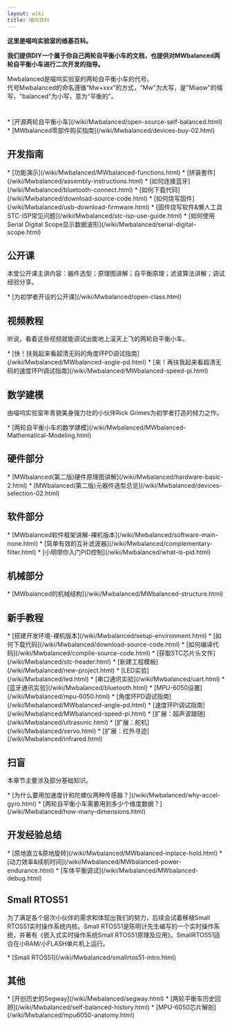 ```yaml
---
layout: wiki
title: 喵呜百科
---
```


<div class="jumbotron">
<b>
    <p class="lead">这里是喵呜实验室的维基百科。</p>
    <p class="lead">我们提供DIY一个属于你自己两轮自平衡小车的文档，也提供对MWbalanced两轮自平衡小车进行二次开发的指导。 </p>
</b>
</div>

<p>Mwbalanced是喵呜实验室的两轮自平衡小车的代号。<br>
代号Mwbalanced的命名遵循“Mw+xxx”的方式，"Mw"为大写，是"Miaow"的缩写，"balanced"为小写，意为“平衡的”。<br>
</p>

<h1></h1>
* [开源两轮自平衡小车](/wiki/Mwbalanced/open-source-self-balanced.html)
* [MWbalanced零部件购买指南](/wiki/Mwbalanced/devices-buy-02.html)
<h2 id="development">开发指南</h2>
* [功能演示](/wiki/Mwbalanced/MWbalanced-functions.html)
* [拼装套件](/wiki/Mwbalanced/assembly-instructions.html)
* [如何连接蓝牙](/wiki/Mwbalanced/bluetooth-connect.html)
* [如何下载代码](/wiki/Mwbalanced/download-source-code.html)
* [如何烧写固件](/wiki/Mwbalanced/usb-download-firmware.html)
* [固件烧写软件&懒人工具STC-ISP常见问题](/wiki/Mwbalanced/stc-isp-use-guide.html)
* [如何使用Serial Digital Scope显示数据波形](/wiki/Mwbalanced/serial-digital-scope.html)

<h2 id="open-class">公开课</h2>
<p>本堂公开课主讲内容：器件选型；原理图讲解；自平衡原理；滤波算法讲解；调试经验分享。</p>
* [为初学者开设的公开课](/wiki/Mwbalanced/open-class.html)

<h2 id="video">视频教程</h2>
<p>听说，看着这些视频就能调试出能地上滚天上飞的两轮自平衡小车。</p>
* [快！扶我起来看超清无码的角度环PD调试指南](/wiki/Mwbalanced/MWbalanced-angle-pd.html)
* [来！再扶我起来看超清无码的速度环PI调试指南](/wiki/Mwbalanced/MWbalanced-speed-pi.html)

<h2 id="math-model">数学建模</h2>
<p>由喵呜实验室年青貌美身强力壮的小伙伴Rick Grimes为初学者打造的倾力之作。</p>
* [两轮自平衡小车的数学建模](/wiki/Mwbalanced/MWbalanced-Mathematical-Modeling.html)

<h2 id="hardware">硬件部分</h2>
* [MWbalanced(第二版)硬件原理图讲解](/wiki/Mwbalanced/hardware-basic-2.html)
* [MWbalanced(第二版)元器件选型总览](/wiki/Mwbalanced/devices-selection-02.html)

<h2 id="software">软件部分</h2>
* [MWbalanced软件框架讲解-裸机版本](/wiki/Mwbalanced/software-main-none.html)
* [简单有效的互补滤波器](/wiki/Mwbalanced/complementary-filter.html)
* [小明带你入门PID控制](/wiki/Mwbalanced/what-is-pid.html)

<h2 id="structure">机械部分</h2>
* [MWbalanced的机械结构](/wiki/Mwbalanced/MWbalanced-structure.html)

<h2 id="course">新手教程</h2>
* [搭建开发环境-裸机版本](/wiki/Mwbalanced/setup-environment.html)
* [如何下载代码](/wiki/Mwbalanced/download-source-code.html)
* [如何编译代码](/wiki/Mwbalanced/compile-source-code.html)
* [获取STC芯片头文件](/wiki/Mwbalanced/stc-header.html)
* [新建工程模板](/wiki/Mwbalanced/new-project.html)
* [LED实验](/wiki/Mwbalanced/led.html)
* [串口通讯实验](/wiki/Mwbalanced/uart.html)
* [蓝牙通讯实验](/wiki/Mwbalanced/bluetooth.html)
* [MPU-6050设置](/wiki/Mwbalanced/mpu-6050.html)
* [角度环PD调试指南](/wiki/Mwbalanced/MWbalanced-angle-pd.html)
* [速度环PI调试指南](/wiki/Mwbalanced/MWbalanced-speed-pi.html)
* [扩展：超声波跟随](/wiki/Mwbalanced/ultrasonic.html)
* [扩展：舵机](/wiki/Mwbalanced/servo.html)
* [扩展：红外寻迹](/wiki/Mwbalanced/infrared.html)

<h2 id="basic">扫盲</h2>
<p>本章节主要涉及部分基础知识。</p>
* [为什么要用加速度计和陀螺仪两种传感器？](/wiki/Mwbalanced/why-accel-gyro.html)
* [两轮自平衡小车需要用到多少个维度数据？](/wiki/Mwbalanced/how-many-dimensions.html)

<h2 id="exp">开发经验总结</h2>
* [原地直立&原地旋转](/wiki/Mwbalanced/MWbalanced-inplace-hold.html)
* [动力效率&续航时间](/wiki/Mwbalanced/MWbalanced-power-endurance.html)
* [车体平衡调试](/wiki/Mwbalanced/MWbalanced-debug.html)

<h2 id="small-rtos51">Small RTOS51</h2>
<p>为了满足各个层次小伙伴的需求和体现出我们的努力，后续会试着移植Small RTOS51实时操作系统内核。Small RTOS51是陈明计先生编写的一个实时操作系统，并著有《嵌入式实时操作系统Small RTOS51原理及应用》。SmallRTOS51适合在小RAM/小FLASH单片机上运行。</p>
* [Small RTOS51](/wiki/Mwbalanced/smallrtos51-intro.html)

<h2 id="other">其他</h2>
* [开创历史的Segway](/wiki/Mwbalanced/segway.html)
* [两轮平衡车历史回顾](/wiki/Mwbalanced/self-balanced-history.html)
* [MPU-6050芯片解剖](/wiki/Mwbalanced/mpu6050-anatomy.html)